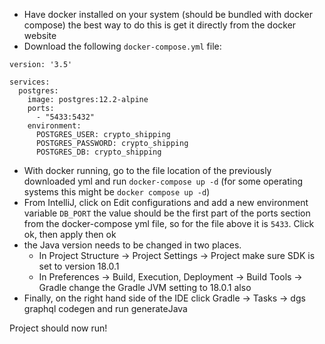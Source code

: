 * Have docker installed on your system (should be bundled with docker compose) the best way to do this is get it directly from the docker website
* Download the following `docker-compose.yml` file:

```
version: '3.5'

services:
  postgres:
    image: postgres:12.2-alpine
    ports:
      - "5433:5432"
    environment:
      POSTGRES_USER: crypto_shipping
      POSTGRES_PASSWORD: crypto_shipping
      POSTGRES_DB: crypto_shipping
```
* With docker running, go to the file location of the previously downloaded yml and run `docker-compose up -d` (for some operating systems this might be `docker compose up -d`)
* From IntelliJ, click on Edit configurations and add a new environment variable `DB_PORT` the value should be the first part of the ports section from the docker-compose yml file, so for the file above it is `5433`. Click ok, then apply then ok
* the Java version needs to be changed in two places. 
  * In Project Structure -> Project Settings -> Project make sure SDK is set to version 18.0.1
  * In Preferences -> Build, Execution, Deployment -> Build Tools -> Gradle change the Gradle JVM setting to 18.0.1 also
* Finally, on the right hand side of the IDE click Gradle -> Tasks -> dgs graphql codegen and run generateJava

Project should now run!
